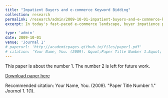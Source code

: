 ```yaml
---
title: "Impatient Buyers and e-commerce Keyword Bidding"
collection: research
permalink: /research/admin/2009-10-01-impatient-buyers-and-e-commerce-keyword-bidding
excerpt: In today's fast-paced e-commerce landscape, buyer impatience plays a crucial role in shaping the competitive dynamics between sellers and platforms. This project examines how characteristics of buyers, products, and market structure influence the equilibrium bid price in keyword auctions conducted by platforms like Google and Amazon. Focusing on the implications of buyer impatience, we explore how the value of top search result positions may increase and whether platforms can exploit this behavior for additional profits.

type: 'admin'
date: 2009-10-01
venue: 'Journal 1'
# paperurl: 'http://academicpages.github.io/files/paper1.pdf'
# citation: 'Your Name, You. (2009). &quot;Paper Title Number 1.&quot; <i>Journal 1</i>. 1(1).'
---
```

This paper is about the number 1. The number 2 is left for future work.

[Download paper here](http://academicpages.github.io/files/paper1.pdf)

Recommended citation: Your Name, You. (2009). "Paper Title Number 1." <i>Journal 1</i>. 1(1).